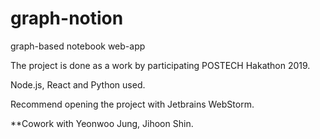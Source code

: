 # graph-notion
graph-based notebook web-app 

The project is done as a work by participating POSTECH Hakathon 2019.

Node.js, React and Python used.

Recommend opening the project with Jetbrains WebStorm.

**Cowork with Yeonwoo Jung, Jihoon Shin.

